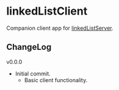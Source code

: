 # linkedListClient

Companion client app for [linkedListServer](https://github.com/JohnWSweeney/linkedListServer).

## ChangeLog
v0.0.0
- Initial commit.
	- Basic client functionality.